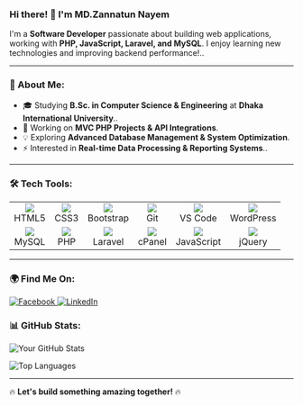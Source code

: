 ### Hi there! 👋 I'm MD.Zannatun Nayem

I'm a **Software Developer** passionate about building web applications, working with **PHP, JavaScript, Laravel, and MySQL**. I enjoy learning new technologies and improving backend performance!..

---

### 🚀 About Me:
- 🎓 Studying **B.Sc. in Computer Science & Engineering** at **Dhaka International University**..
- 🔧 Working on **MVC PHP Projects & API Integrations**.
- 💡 Exploring **Advanced Database Management & System Optimization**.
- ⚡ Interested in **Real-time Data Processing & Reporting Systems**..

---

### 🛠️ Tech Tools:
<table>
  <tr>
    <td align="center"><img src="https://img.icons8.com/color/48/000000/html-5.png"/><br>HTML5</td>
    <td align="center"><img src="https://img.icons8.com/color/48/000000/css3.png"/><br>CSS3</td>
    <td align="center"><img src="https://img.icons8.com/color/48/000000/bootstrap.png"/><br>Bootstrap</td>
    <td align="center"><img src="https://img.icons8.com/color/48/000000/git.png"/><br>Git</td>
    <td align="center"><img src="https://img.icons8.com/color/48/000000/visual-studio-code-2019.png"/><br>VS Code</td>
    <td align="center"><img src="https://img.icons8.com/ios-filled/48/000000/wordpress.png"/><br>WordPress</td>
  </tr>
  <tr>
    <td align="center"><img src="https://img.icons8.com/color/48/000000/mysql-logo.png"/><br>MySQL</td>
    <td align="center"><img src="https://img.icons8.com/officel/48/000000/php-logo.png"/><br>PHP</td>
    <td align="center"><img src="https://img.icons8.com/color/48/laravel.png"/><br>Laravel</td>
    <td align="center"><img src="https://img.icons8.com/color/48/cpanel.png"/><br>cPanel</td>
    <td align="center"><img src="https://img.icons8.com/fluency/48/000000/javascript.png"/><br>JavaScript</td>
    <td align="center"><img src="https://img.icons8.com/external-those-icons-flat-those-icons/48/external-jquery-programming-and-development-those-icons-flat-those-icons.png"/><br>jQuery</td>
  </tr>
</table>


---

### 🌍 Find Me On:
<p>
  <a href="https://www.facebook.com/profile.php?id=61551127410363" target="_blank">
    <img src="https://img.icons8.com/color/48/000000/facebook-new.png" alt="Facebook"/>
  </a>
  <a href="https://www.linkedin.com/in/nayemulzannat" target="_blank">
    <img src="https://img.icons8.com/color/48/000000/linkedin.png" alt="LinkedIn"/>
  </a>
</p>


### 📊 GitHub Stats:
![Your GitHub Stats](https://github-readme-stats.vercel.app/api?username=Nayemulzannat&show_icons=true&theme=radical)

![Top Languages](https://github-readme-stats.vercel.app/api/top-langs/?username=Nayemulzannat&layout=compact&theme=radical)

---

🔥 **Let's build something amazing together!** 🔥
